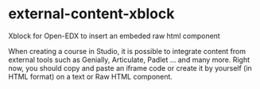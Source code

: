 # external-content-xblock
Xblock for Open-EDX to insert an embeded raw html component 

When creating a course in Studio, it is possible to integrate content
from external tools such as Genially, Articulate, Padlet ... and many more.
Right now, you should copy and paste an iframe code or create it by
yourself (in HTML format) on a text or Raw HTML component.
